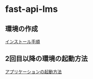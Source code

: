 # fast-api-lms
## 環境の作成
[インストール手順](https://github.com/68ymtlab/fast-api-lms/wiki/%E3%82%A4%E3%83%B3%E3%82%B9%E3%83%88%E3%83%BC%E3%83%AB%E6%96%B9%E6%B3%95)

## 2回目以降の環境の起動方法
[アプリケーションの起動方法](https://github.com/68ymtlab/fast-api-lms/wiki/2%E5%9B%9E%E7%9B%AE%E4%BB%A5%E9%99%8D%E3%81%AE%E8%B5%B7%E5%8B%95%E6%96%B9%E6%B3%95)
